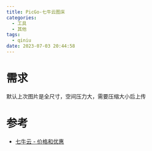 ```yaml
---
title: PicGo-七牛云图床
categories:
  - 工具
  - 其他
tags:
  - qiniu
date: 2023-07-03 20:44:58
---
```


# 需求

默认上次图片是全尺寸，空间压力大，需要压缩大小后上传



# 参考

* [七牛云 - 价格和优惠](https://portal.qiniu.com/financial/price?product=kodo)

  


